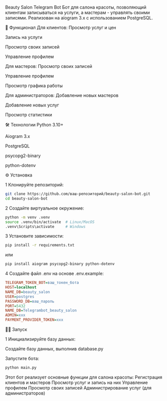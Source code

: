 
Beauty Salon Telegram Bot
Бот для салона красоты, позволяющий клиентам записываться на услуги, а мастерам - управлять своими записями. Реализован на aiogram 3.x с использованием PostgreSQL.

📌 Функционал
Для клиентов:
Просмотр услуг и цен

Запись на услуги

Просмотр своих записей

Управление профилем

Для мастеров:
Просмотр своих записей

Управление профилем

Просмотр графика работы

Для администраторов:
Добавление новых мастеров

Добавление новых услуг

Просмотр статистики

🛠 Технологии
Python 3.10+

Aiogram 3.x

PostgreSQL

psycopg2-binary

python-dotenv

⚙️ Установка

1 Клонируйте репозиторий:
```bash
git clone https://github.com/ваш-репозиторий/beauty-salon-bot.git
cd beauty-salon-bot
```

2 Создайте виртуальное окружение:
```bash
python -m venv .venv
source .venv/bin/activate  # Linux/MacOS
.venv\Scripts\activate     # Windows
```

3 Установите зависимости:
```bash
pip install -r requirements.txt
```
или
```bash
pip install aiogram psycopg2-binary python-dotenv
```

4 Создайте файл .env на основе .env.example:
```ini
TELEGRAM_TOKEN_BOT=ваш_токен_бота
HOST=localhost
NAME_DB=beauty_salon
USER=postgres
PASSWORD_DB=ваш_пароль
PORT=5432
NAME_DB=Telegrambot_beauty_salon
ADMIN=ххх
PAYMENT_PROVIDER_TOKEN=ххх
```

🏃‍♂️ Запуск

1 Инициализируйте базу данных:





Создайте базу данных, выполнив database.py

Запустите бота:
```bash
python main.py
```

Этот бот реализует основные функции для салона красоты:
Регистрация клиентов и мастеров
Просмотр услуг и запись на них
Управление профилем
Просмотр своих записей
Администрирование услуг (для администраторов)